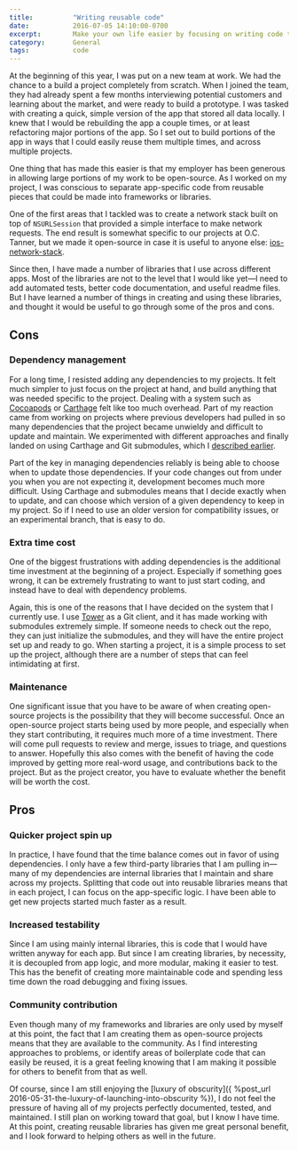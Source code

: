 ```yaml
---
title:          "Writing reusable code"
date:           2016-07-05 14:10:00-0700
excerpt:        Make your own life easier by focusing on writing code that you can reuse in multiple projects
category:       General
tags:           code
---
```

At the beginning of this year, I was put on a new team at work. We had the chance to a build a project completely from scratch. When I joined the team, they had already spent a few months interviewing potential customers and learning about the market, and were ready to build a prototype. I was tasked with creating a quick, simple version of the app that stored all data locally. I knew that I would be rebuilding the app a couple times, or at least refactoring major portions of the app. So I set out to build portions of the app in ways that I could easily reuse them multiple times, and across multiple projects.

One thing that has made this easier is that my employer has been generous in allowing large portions of my work to be open-source. As I worked on my project, I was conscious to separate app-specific code from reusable pieces that could be made into frameworks or libraries.

One of the first areas that I tackled was to create a network stack built on top of `NSURLSession` that provided a simple interface to make network requests. The end result is somewhat specific to our projects at O.C. Tanner, but we made it open-source in case it is useful to anyone else: [ios-network-stack](https://github.com/octanner/ios-network-stack).

Since then, I have made a number of libraries that I use across different apps. Most of the libraries are not to the level that I would like yet—I need to add automated tests, better code documentation, and useful readme files. But I have learned a number of things in creating and using these libraries, and thought it would be useful to go through some of the pros and cons.


## Cons

### Dependency management
For a long time, I resisted adding any dependencies to my projects. It felt much simpler to just focus on the project at hand, and build anything that was needed specific to the project. Dealing with a system such as [Cocoapods](https://cocoapods.org/) or [Carthage](https://github.com/Carthage/Carthage) felt like too much overhead. Part of my reaction came from working on projects where previous developers had pulled in so many dependencies that the project became unwieldy and difficult to update and maintain. We experimented with different approaches and finally landed on using Carthage and Git submodules, which I [described earlier]((https://bennorris.org/2016/06/02/using-carthage-to-add-third-party-code/)).

Part of the key in managing dependencies reliably is being able to choose when to update those dependencies. If your code changes out from under you when you are not expecting it, development becomes much more difficult. Using Carthage and submodules means that I decide exactly when to update, and can choose which version of a given dependency to keep in my project. So if I need to use an older version for compatibility issues, or an experimental branch, that is easy to do.

### Extra time cost
One of the biggest frustrations with adding dependencies is the additional time investment at the beginning of a project. Especially if something goes wrong, it can be extremely frustrating to want to just start coding, and instead have to deal with dependency problems.

Again, this is one of the reasons that I have decided on the system that I currently use. I use [Tower](https://www.git-tower.com/) as a Git client, and it has made working with submodules extremely simple. If someone needs to check out the repo, they can just initialize the submodules, and they will have the entire project set up and ready to go. When starting a project, it is a simple process to set up the project, although there are a number of steps that can feel intimidating at first.

### Maintenance
One significant issue that you have to be aware of when creating open-source projects is the possibility that they will become successful. Once an open-source project starts being used by more people, and especially when they start contributing, it requires much more of a time investment. There will come pull requests to review and merge, issues to triage, and questions to answer. Hopefully this also comes with the benefit of having the code improved by getting more real-word usage, and contributions back to the project. But as the project creator, you have to evaluate whether the benefit will be worth the cost.

## Pros

### Quicker project spin up
In practice, I have found that the time balance comes out in favor of using dependencies. I only have a few third-party libraries that I am pulling in—many of my dependencies are internal libraries that I maintain and share across my projects. Splitting that code out into reusable libraries means that in each project, I can focus on the app-specific logic. I have been able to get new projects started much faster as a result.

### Increased testability
Since I am using mainly internal libraries, this is code that I would have written anyway for each app. But since I am creating libraries, by necessity, it is decoupled from app logic, and more modular, making it easier to test. This has the benefit of creating more maintainable code and spending less time down the road debugging and fixing issues.

### Community contribution
Even though many of my frameworks and libraries are only used by myself at this point, the fact that I am creating them as open-source projects means that they are available to the community. As I find interesting approaches to problems, or identify areas of boilerplate code that can easily be reused, it is a great feeling knowing that I am making it possible for others to benefit from that as well.

Of course, since I am still enjoying the [luxury of obscurity]({ %post_url 2016-05-31-the-luxury-of-launching-into-obscurity %}), I do not feel the pressure of having all of my projects perfectly documented, tested, and maintained. I still plan on working toward that goal, but I know I have time. At this point, creating reusable libraries has given me great personal benefit, and I look forward to helping others as well in the future.
